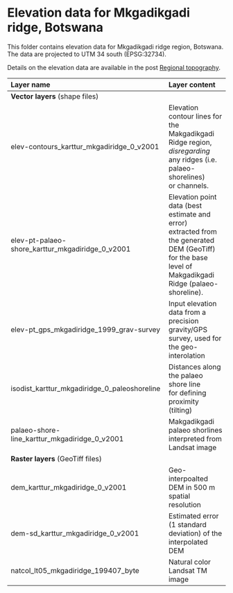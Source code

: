 # Elevation data for Mkgadikgadi ridge, Botswana

This folder contains elevation data for Mkgadikgadi ridge region, Botswana. The data are projected to UTM 34 south (EPSG:32734).

Details on the elevation data are available in the post [Regional topography](https://karttur.github.io/okavango/blog/oka-dem/).

| Layer name                                       | Layer content                                                                                                                                                  |
|:-------------------------------------------------|:---------------------------------------------------------------------------------------------------------------------------------------------------------------|
| **Vector layers** (shape files)                  |                                                                                                                                                                |
| elev-contours_karttur_mkgadiridge_0_v2001        | Elevation contour lines for the Makgadikgadi Ridge region, <br> _disregarding_ any ridges (i.e. palaeo-shorelines)<br> or channels.                            |
| elev-pt-palaeo-shore_karttur_mkgadiridge_0_v2001 | Elevation point data (best estimate and error)<br>  extracted from the generated DEM (GeoTiff)<br>for the base level of Makgadikgadi Ridge (palaeo-shoreline). |
| elev-pt_gps_mkgadiridge_1999_grav-survey         | Input elevation data from a precision<br>gravity/GPS survey, used for the geo-interolation                                                                     |
| isodist_karttur_mkgadiridge_0_paleoshoreline     | Distances along the palaeo shore line<br> for defining proximity (tilting)                                                                                     |
| palaeo-shore-line_karttur_mkgadiridge_0_v2001    | Makgadikgadi palaeo shorlines<br> interpreted from Landsat image                                                                                               |
| **Raster layers** (GeoTiff files)                |                                                                                                                                                                |
| dem_karttur_mkgadiridge_0_v2001                  | Geo-interpoalted DEM in 500 m spatial resolution                                                                                                               |
| dem-sd_karttur_mkgadiridge_0_v2001               | Estimated error (1 standard deviation) of the interpolated DEM                                                                                                 |
| natcol_lt05_mkgadiridge_199407_byte              | Natural color Landsat TM image                                                                                                                                 |
